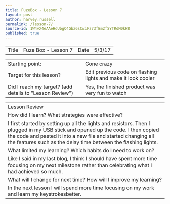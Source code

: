 ```yaml
---
title: FuzeBox - Lesson 7
layout: post
author: harvey.russell
permalink: /lesson-7/
source-id: 1W4vX4eAAeHdUbgO4Gbz6sCwiFz73fBm2fSYTRdM0kH8
published: true
---
```

<table>
  <tr>
    <td>Title</td>
    <td>Fuze Box - Lesson 7</td>
    <td>Date</td>
    <td>5/3/17</td>
  </tr>
</table>


<table>
  <tr>
    <td>Starting point:</td>
    <td>Gone crazy</td>
  </tr>
  <tr>
    <td>Target for this lesson?</td>
    <td>Edit previous code on flashing lights and make it look cooler</td>
  </tr>
  <tr>
    <td>Did I reach my target? 
(add details to "Lesson Review")</td>
    <td>Yes, the finished product was very fun to watch</td>
  </tr>
</table>


<table>
  <tr>
    <td>Lesson Review</td>
  </tr>
  <tr>
    <td>How did I learn? What strategies were effective? </td>
  </tr>
  <tr>
    <td>I first started by setting up all the lights and resistors. Then I plugged in my USB stick and opened up the code. I then copied the code and pasted it into a new file and started changing all the features such as the delay time between the flashing lights.</td>
  </tr>
  <tr>
    <td>What limited my learning? Which habits do I need to work on? </td>
  </tr>
  <tr>
    <td>Like I said in my last blog, I think I should have spent more time focusing on my next milestone rather than celebrating what I had achieved so much.</td>
  </tr>
  <tr>
    <td>What will I change for next time? How will I improve my learning?</td>
  </tr>
  <tr>
    <td>In the next lesson I will spend more time focusing on my work and learn my keystrokesbetter.</td>
  </tr>
</table>


